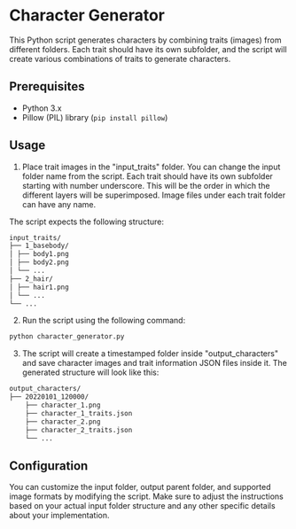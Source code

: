 # Character Generator

This Python script generates characters by combining traits (images) from different folders. Each trait should have its own subfolder, and the script will create various combinations of traits to generate characters.

## Prerequisites

- Python 3.x
- Pillow (PIL) library (`pip install pillow`)

## Usage

1. Place trait images in the "input_traits" folder. You can change the input folder name from the script. Each trait should have its own subfolder starting with number underscore. This will be the order in which the different layers will be superimposed. Image files under each trait folder can have any name. 

The script expects the following structure:

```bash
input_traits/
├── 1_basebody/
│ ├── body1.png
│ ├── body2.png
│ └── ...
├── 2_hair/
│ ├── hair1.png
│ └── ...
└── ...
```

2. Run the script using the following command:

```bash
python character_generator.py
```

3. The script will create a timestamped folder inside "output_characters" and save character images and trait information JSON files inside it. The generated structure will look like this:
```bash
output_characters/
├── 20220101_120000/
    ├── character_1.png
    ├── character_1_traits.json
    ├── character_2.png
    ├── character_2_traits.json
    └── ...
```

## Configuration
You can customize the input folder, output parent folder, and supported image formats by modifying the script. 
Make sure to adjust the instructions based on your actual input folder structure and any other specific details about your implementation.
